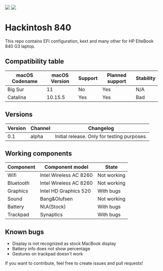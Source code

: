 ![](https://img.shields.io/badge/complete-no-red)
![](https://img.shields.io/badge/Latest%20supported-Catalina%2010.15.5-blue)

# Hackintosh 840
This repo contains EFI configuration, kext and many other for HP ElteBook 840 G3 laptop.

## Compatibility table

| macOS Codename | macOS Version | Support | Planned support | Stability |
| --- | --- | --- | --- | --- |
| Big Sur | 11 | No | Yes | N/A |
| Catalina | 10.15.5 | Yes | Yes | Bad |

## Versions
| Version | Channel | Changelog |
| --- | --- | --- |
| 0.1 | alpha | Initial release. Only for testing purposes. |

## Working components

| Component | Component model | State |
| --- | --- | --- |
| Wifi | Intel Wireless AC 8260 | Not working |
| Bluetooth | Intel Wireless AC 8260 | Not working |
| Graphics | Intel HD Graphics 520 | With bugs |
| Sound | Bang&Olufsen | Not working |
| Battery | N\A(Stock) | With bugs |
| Trackpad | Synaptics | With bugs |

## Known bugs

 - Display is not recognized as stock MacBook display
 - Battery info does not show percentage
 - Gestures on trackpad doesn't work
 
 If you want to contribute, feel free to create issues and pull requests!
